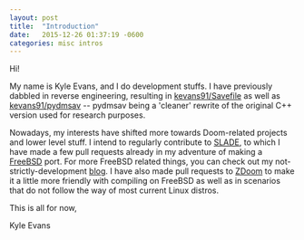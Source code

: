 ```yaml
---
layout: post
title:  "Introduction"
date:   2015-12-26 01:37:19 -0600
categories: misc intros
---
```

Hi!

My name is Kyle Evans, and I do development stuffs. I have previously dabbled in reverse engineering, resulting in [kevans91/Savefile](https://github.com/kevans91/Savefile) as well as [kevans91/pydmsav](https://github.com/kevans91/pydmsav) -- pydmsav being a 'cleaner' rewrite of the original C++ version used for research purposes.

Nowadays, my interests have shifted more towards Doom-related projects and lower level stuff. I intend to regularly contribute to [SLADE](https://github.com/sirjuddington/SLADE), to which I have made a few pull requests already in my adventure of making a [FreeBSD](https://www.freebsd.org) port. For more FreeBSD related things, you can check out my not-strictly-development [blog](http://www.audeuro.com). I have also made pull requests to [ZDoom](http://www.zdoom.org) to make it a little more friendly with compiling on FreeBSD as well as in scenarios that do not follow the way of most current Linux distros.

This is all for now,

Kyle Evans
